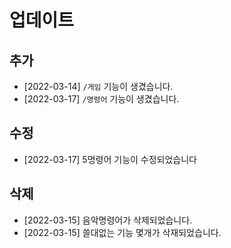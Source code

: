 # 업데이트

## 추가
- [2022-03-14] `/게임` 기능이 생겼습니다.
- [2022-03-17] `/명령어` 기능이 생겼습니다.

## 수정
- [2022-03-17] 5명령어 기능이 수정되었습니다

## 삭제
- [2022-03-15] 음악명령어가 삭제되었습니다. 
- [2022-03-15] 쓸대없는 기능 몇개가 삭재되었습니다.
